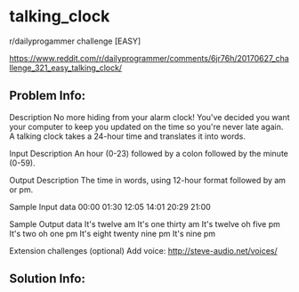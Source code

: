 # talking_clock
r/dailyprogammer challenge [EASY]

https://www.reddit.com/r/dailyprogrammer/comments/6jr76h/20170627_challenge_321_easy_talking_clock/

Problem Info:
---------------------------------------------------

Description 
No more hiding from your alarm clock! You've decided you want your computer to keep you updated on the time so you're never late again. A talking clock takes a 24-hour time and translates it into words.

Input Description
An hour (0-23) followed by a colon followed by the minute (0-59).

Output Description
The time in words, using 12-hour format followed by am or pm.

Sample Input data
00:00
01:30
12:05
14:01
20:29
21:00

Sample Output data
It's twelve am
It's one thirty am
It's twelve oh five pm
It's two oh one pm
It's eight twenty nine pm
It's nine pm

Extension challenges (optional)
Add voice: http://steve-audio.net/voices/

Solution Info:
---------------------------------------------------



